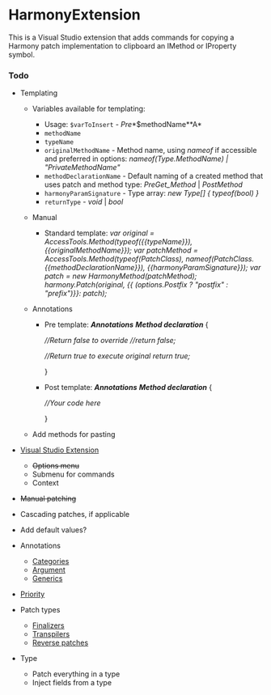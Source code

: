 # HarmonyExtension
This is a Visual Studio extension that adds commands for copying a Harmony patch implementation to clipboard an IMethod or IProperty symbol.

### Todo

* Templating

  * Variables available for templating:

    * Usage: `$varToInsert` -  *Pre**$methodName**A*
    * `methodName`
    * `typeName`
    * `originalMethodName` - Method name, using *nameof* if accessible and preferred in options: *nameof(Type.MethodName) | "PrivateMethodName"*
    * `methodDeclarationName` - Default naming of a created method that uses patch and method type: *PreGet_Method* | *PostMethod*
    * `harmonyParamSignature` - Type array: *new Type[] { typeof(bool) }*
    * `returnType` - *void* | *bool*

  * Manual

    * Standard template:
      *var original = AccessTools.Method(typeof({{typeName}}), {{originalMethodName}});*
      *var patchMethod = AccessTools.Method(typeof(PatchClass), nameof(PatchClass.{{methodDeclarationName}}), {{harmonyParamSignature}});*
      *var patch = new HarmonyMethod(patchMethod);*
      *harmony.Patch(original, {{ (options.Postfix ? "postfix" : "prefix")}}: patch);*

  * Annotations

    * Pre template:
      ***Annotations***
      ***Method declaration*** {

      *//Return false to override*
      *//return false;*

      *//Return true to execute original*
      *return true;*

      }

    * Post template:
      ***Annotations***
      ***Method declaration*** {

      *//Your code here*

      }

  * Add methods for pasting 

* [Visual Studio Extension](https://learn.microsoft.com/en-us/visualstudio/extensibility/vsix/get-started/get-started-guide?view=vs-2022)

  * ~~Options menu~~
  * Submenu for commands
  * Context

* ~~Manual patching~~

* Cascading patches, if applicable

* Add default values?

* Annotations
  * [Categories](https://harmony.pardeike.net/articles/annotations.html#basic-annotations)
  * [Argument](https://harmony.pardeike.net/articles/annotations.html#basic-annotations)
  * [Generics](https://harmony.pardeike.net/articles/annotations.html#generic-methods)

* [Priority](https://harmony.pardeike.net/articles/priorities.html)

* Patch types
  * [Finalizers](https://harmony.pardeike.net/articles/patching-finalizer.html)
  * [Transpilers](https://harmony.pardeike.net/articles/patching-transpiler.html)
  * [Reverse patches](https://harmony.pardeike.net/articles/reverse-patching.html)

* Type
  * Patch everything in a type
  * Inject fields from a type
